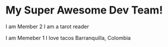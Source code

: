 # My Super Awesome Dev Team!

I am Member 2
I am a tarot reader

I am Memeber 1
I love tacos
Barranquilla, Colombia
